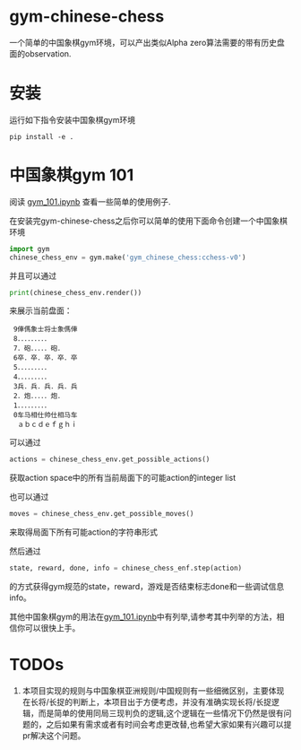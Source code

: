 # gym-chinese-chess
一个简单的中国象棋gym环境，可以产出类似Alpha zero算法需要的带有历史盘面的observation.

# 安装
运行如下指令安装中国象棋gym环境

```shell script
pip install -e .
```

# 中国象棋gym 101
阅读 [gym_101.ipynb](ipynbs/gym_101.ipynb) 查看一些简单的使用例子.

在安装完gym-chinese-chess之后你可以简单的使用下面命令创建一个中国象棋环境
```python
import gym
chinese_chess_env = gym.make('gym_chinese_chess:cchess-v0')
```

并且可以通过
```python
print(chinese_chess_env.render())
```
来展示当前盘面：

```text
 9俥傌象士将士象傌俥
 8．．．．．．．．．
 7．砲．．．．．砲．
 6卒．卒．卒．卒．卒
 5．．．．．．．．．
 4．．．．．．．．．
 3兵．兵．兵．兵．兵
 2．炮．．．．．炮．
 1．．．．．．．．．
 0车马相仕帅仕相马车
  ａｂｃｄｅｆｇｈｉ
```

可以通过

```python
actions = chinese_chess_env.get_possible_actions()
```

获取action space中的所有当前局面下的可能action的integer list

也可以通过
```python
moves = chinese_chess_env.get_possible_moves()
```
来取得局面下所有可能action的字符串形式

然后通过
```python
state, reward, done, info = chinese_chess_enf.step(action)
```
的方式获得gym规范的state，reward，游戏是否结束标志done和一些调试信息info。

其他中国象棋gym的用法在[gym_101.ipynb](ipynbs/gym_101.ipynb)中有列举,请参考其中列举的方法，相信你可以很快上手。

# TODOs
1. 本项目实现的规则与中国象棋亚洲规则/中国规则有一些细微区别，主要体现在长将/长捉的判断上，本项目出于方便考虑，并没有准确实现长将/长捉逻辑，而是简单的使用同局三现判负的逻辑,这个逻辑在一些情况下仍然是很有问题的，之后如果有需求或者有时间会考虑更改替,也希望大家如果有兴趣可以提pr解决这个问题。